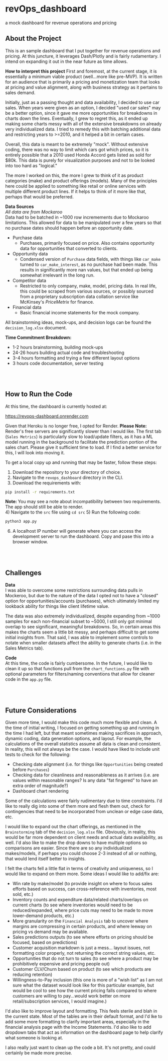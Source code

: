 # revOps_dashboard
a mock dashboard for revenue operations and pricing


<!-- ABOUT THE PROJECT -->
## About the Project

This is an sample dashboard that I put together for revenue operations and pricing. At this juncture, it leverages Dash/Plotly and is fairly rudamentary. I intend on expanding it out in the near future as time allows.

<b>How to interpret this project</b>
First and foremost, at the current stage, it is essentially a minimum viable product (well...more like pre-MVP). It is written for an audience that is primarily a pricing and monetization team that looks at pricing and value alignment, along with business strategy as it pertains to sales demand.

Initially, just as a passing thought and data availability, I decided to use car sales. When years were given as an option, I decided "used car sales" may be a better option, since it gave me more opportunities for breakdowns in charts down the lines. Eventually, I grew to regret this, as it ended up making some charts messy with all of the extensive breakdowns on already very individualized data. I tried to remedy this with batching additional data and restricting years to >=2010, and it helped a bit in certain cases.

Overall, this data is meant to be extremely "mock". Without extensive coding, there was no way to limit which cars got which prices, so it is entirely possible that a 2010 used Honda Accord gets listed as sold for $80k. This data is purely for visualization purposes and not to be looked into too hard as "logical."

The more I worked on this, the more I grew to think of it as product categories (make) and product offerings (models). Many of the principles here could be applied to something like retail or online services with multiple different product lines. If it helps to think of it more like that, perhaps that would be preferred.

<b>Data Sources</b><br>
<i>All data are from Mockaroo </i><br>
Data had to be batched in ~1000 row incremements due to Mockaroo limitations. This allowed for data to be manipulated over a few years so that no purchase dates should happen before an opportunity date.

- Purchase data
    - Purchases, primarily focused on price. Also contains opportunity data for opportunities that converted to clients.
- Opportunity data
    - Condensed version of `Purchase` data fields, with things like `car_make` turned to `car_make_interest`, as no purchase had been made. This results in significantly more nan values, but that ended up being somewhat irrelevant in the long run.
- Competitor data
    - Restricted to only company, make, model, pricing data. In real life, this could be scraped from various sources, or possibly sourced from a proprietary subscription data collation service like McKinsey's <i>PriceMetrix</i> for finance.
- Financial data
    - Basic financial income statements for the mock company.

All brainstorming ideas, mock-ups, and decision logs can be found the `decision_log.xlsx` document.

<b>Time Commitment Breakdown:</b><br>
- 1-2 hours brainstorming, building mock-ups
- 24-26 hours building actual code and troubleshooting
- 3-4 hours formatting and trying a few different layout options
- 3 hours code documentation, server testing

<br>
<br>

<!-- RUN THE CODE -->
## How to Run the Code

At this time, the dashboard is currently hosted at:

https://revops-dashboard.onrender.com

Given that Heroku is no longer free, I opted for Render. <b>Please Note: </b> Render's free servers are significantly slower than I would like. The first tab (`Sales Metrics`) is particularly slow to load/update filters, as it has a ML model running in the background to facilitate the prediction portion of the sales chart. Please give it sufficient time to load. If I find a better service for this, I will look into moving it.

To get a local copy up and running that may be faster, follow these steps:

1) Download the repository to your directory of choice.
2) Navigate to the `revops_dashboard` directory in the CLI.
3) Download the requirements with:
```sh
pip install -r requirements.txt
```
<b>Note: </b> You may see a note about incompatibility between two requirements. The app should still be able to render.<br>
4) Navigate to the `src` file using `cd src`
5) Run the following code:
```sh
python3 app.py
```
6) A localhost IP number will generate where you can access the development server to run the dashboard. Copy and pase this into a browser window.

<br>
<br>

<!-- CHALLENGES -->
## Challenges

<b>Data</b><br>
I was able to overcome some restrictions surrounding data pulls in Mockeroo, but due to the nature of the data I opted not to have a "closed" option for opportunities/accounts (purchases), which ultimately limited my lookback ability for things like client lifetime value.

The data was also extremely individualized, despite expanding from ~1000 samples for each non-financial subset to ~5000, I still only got minimal overlap to see significant, meaningful breakdowns. So, in certain areas this makes the charts seem a little bit messy, and perhaps difficult to get some initial insights from. That said, I was able to implement some controls to notate when smaller datasets affect the ability to generate charts (i.e. in the Sales Metrics tab).

<b>Code</b><br>
At this time, the code is fairly cumbersome. In the future, I would like to clean it up so that functions pull from the `chart_functions.py` file with optional parameters for filters/naming conventions that allow for cleaner code in the `app.py` file.


<br>
<br>

<!-- FUTURE CONSIDERATIONS -->
## Future Considerations

Given more time, I would make this code much more flexible and clean. A the time of initial writing, I focused on getting something up and running in the time I had left, but that meant sometimes making sacrifices in approach, dynamic coding, data generation options, and layout. For example, the calculations of the overall statistics assume all data is clean and consistent. In reality, this will not always be the case. I would have liked to include unit tests to check for the following:
- Checking date alignment (i.e. for things like `Opportunities` being created before `Purchases`)
- Checking data for cleanliness and reasonableness as it arrives (i.e. are values within reasonable ranges? Is any data "fat fingered" to have an extra order of magnitude?)
- Dashboard chart rendering

Some of the calculations were fairly rudimentary due to time constraints. I'd like to really dig into some of them more and flesh them out, check for contingencies that need to be incorporated from unclean or edge case data, etc.

I would like to expand out the chart offerings, as mentioned in the `Brainstorming` tab of the `decision_log.xlsx` file. Obviously, in reality, this would be far more dependent on client needs and actual data availability, as well. I'd also like to make the drop downs to have multiple options so comparisons are easier. Since there are so any individualized makes/models, if perhaps you could choose 2-3 instead of all or nothing, that would lend itself better to insights.

I felt the charts fell a little flat in terms of creativity and uniqueness, so I would like to expand on them more. Some ideas I would like to add/fix are:
- Win rate by make/model (to provide insight on where to focus sales efforts based on success, can cross-reference with inventories, most sold, etc.)
- Inventory counts and expenditure data/related charts/overlays on current charts (to see where inventories would need to be reduced/expanded, where price cuts may need to be made to move lower-demand products, etc.)
- More granularity on the `Financial Analysis` tab to uncover where margins are compressing in certain products, and where leeway on pricing vs demand may be available.
- Sales predictions outputs (to see where efforts on pricing should be focused, based on predictions)
- Customer acquisition markdown is just a mess... layout issues, not formatting color properly, not returning the correct string values, etc.
- Opportunities that do not turn to sales (to see where a product may be prohibitively expensive and pricing people out)
- Customer CLV/Churn based on product (to see which products are reducing retention)
- Willingness-to-Pay inclusion (this one is more of a "wish list" as I am not sure what the dataset would look like for this particular example, but would be cool to see how the current pricing falls compared to where customers are willing to pay...would work better on more retail/subscription services, I would imagine.)

I'd also like to improve layout and formatting. This feels sterile and blah in the current state. Most of the tables are in their default format, and I'd lke to add some more formatting to clarify important areas, especially in the financial analysis page with the Income Statements. I'd also like to add dropdown tabs that act as information on the dashboard page to help clarify what someone is looking at.

I also really just want to clean up the code a bit. It's not pretty, and could certainly be made more precise.
